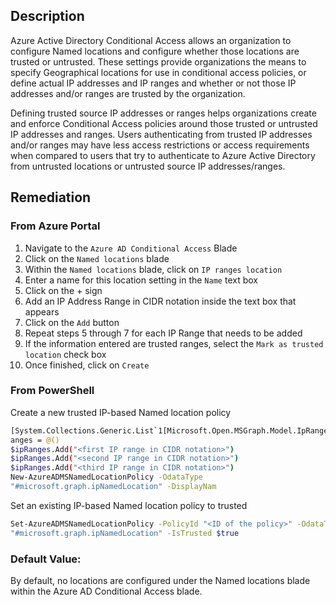 ## Description

Azure Active Directory Conditional Access allows an organization to configure Named locations and configure whether those locations are trusted or untrusted. These settings provide organizations the means to specify Geographical locations for use in conditional access policies, or define actual IP addresses and IP ranges and whether or not those IP addresses and/or ranges are trusted by the organization.

Defining trusted source IP addresses or ranges helps organizations create and enforce Conditional Access policies around those trusted or untrusted IP addresses and ranges. Users authenticating from trusted IP addresses and/or ranges may have less access restrictions or access requirements when compared to users that try to authenticate to Azure Active Directory from untrusted locations or untrusted source IP addresses/ranges.

## Remediation

### From Azure Portal

  1. Navigate to the `Azure AD Conditional Access` Blade
  2. Click on the `Named locations` blade
  3. Within the `Named locations` blade, click on `IP ranges location`
  4. Enter a name for this location setting in the `Name` text box
  5. Click on the + sign
  6. Add an IP Address Range in CIDR notation inside the text box that appears
  7. Click on the `Add` button
  8. Repeat steps 5 through 7 for each IP Range that needs to be added
  9. If the information entered are trusted ranges, select the `Mark as trusted location` check box
 10. Once finished, click on `Create`

### From PowerShell

Create a new trusted IP-based Named location policy

```bash
[System.Collections.Generic.List`1[Microsoft.Open.MSGraph.Model.IpRange]]$ipR
anges = @()
$ipRanges.Add("<first IP range in CIDR notation>")
$ipRanges.Add("<second IP range in CIDR notation>")
$ipRanges.Add("<third IP range in CIDR notation>")
New-AzureADMSNamedLocationPolicy -OdataType
"#microsoft.graph.ipNamedLocation" -DisplayNam
```

Set an existing IP-based Named location policy to trusted

```bash
Set-AzureADMSNamedLocationPolicy -PolicyId "<ID of the policy>" -OdataType
"#microsoft.graph.ipNamedLocation" -IsTrusted $true
```

### Default Value:

By default, no locations are configured under the Named locations blade within the Azure AD Conditional Access blade.